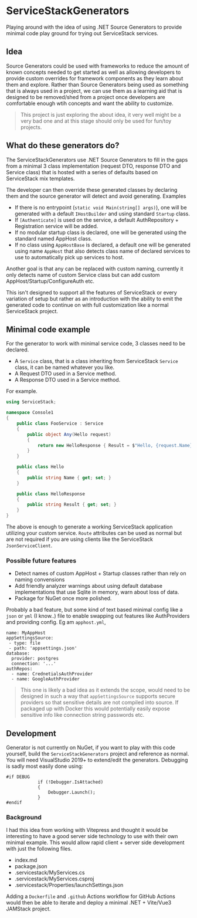 # ServiceStackGenerators
Playing around with the idea of using .NET Source Generators to provide minimal code play ground for trying out ServiceStack services.

## Idea
Source Generators could be used with frameworks to reduce the amount of known concepts needed to get started as well as allowing developers to provide custom overrides for framework components as they learn about them and explore.
Rather than Source Generators being used as something that is always used in a project, we can use them as a learning aid that is designed to be removed/shed from a project once developers are comfortable enough wtih concepts and want the ability to customize.

> This project is just exploring the about idea, it very well might be a very bad one and at this stage should only be used for fun/toy projects.

## What do these generators do?
The ServiceStackGenerators use .NET Source Generators to fill in the gaps from a minimal 3 class implementation (request DTO, response DTO and Service class) that is hosted with a series of defaults based on ServiceStack mix templates.

The developer can then override these generated classes by declaring them and the source generator will detect and avoid generating. Examples

- If there is no entrypoint (`static void Main(string[] args)`), one will be generated with a default `IHostBuilder` and using standard `Startup` class.
- If `[Authenticate]` is used on the service, a default AuthRepository + Registration service will be added.
- If no modular startup class is declared, one will be generated using the standard named AppHost class.
- If no class using `AppHostBase` is declared, a default one will be generated using name `AppHost` that also detects class name of declared services to use to automatically pick up services to host.

Another goal is that any can be replaced with custom naming, currently it only detects name of custom Service class but can add custom AppHost/Startup/ConfigureAuth etc.

This isn't designed to support all the features of ServiceStack or every variation of setup but rather as an introduction with the ability to emit the generated code to continue on with full customization like a normal ServiceStack project.

## Minimal code example

For the generator to work with minimal service code, 3 classes need to be declared.

- A `Service` class, that is a class inheriting from ServiceStack `Service` class, it can be named whatever you like.
- A Request DTO used in a Service method.
- A Response DTO used in a Service method.

For example.

```csharp
using ServiceStack;

namespace Console1
{
    public class FooService : Service
    {
        public object Any(Hello request)
        {
            return new HelloResponse { Result = $"Hello, {request.Name}!" };
        }
    }

    public class Hello
    {
        public string Name { get; set; }
    }

    public class HelloResponse
    {
        public string Result { get; set; }
    }
}

```

The above is enough to generate a working ServiceStack application utilizing your custom service. `Route` attributes can be used as normal but are not required if you are using clients like the ServiceStack `JsonServiceClient`.

### Possible future features
- Detect names of custom AppHost + Startup classes rather than rely on naming convensions
- Add friendly analyzer warnings about using default database implementations that use Sqlite in memory, warn about loss of data.
- Package for NuGet once more polished.

Probably a bad feature, but some kind of text based minimal config like a `json` or `yml` (I know..) file to enable swapping out features like AuthProviders and providing config. Eg am `apphost.yml`,
```
name: MyAppHost
appSettingsSource:
 - type: file
 - path: 'appsettings.json'
database:
  provider: postgres
  connection: '...'
authRepos:
  - name: CrednetialsAuthProvider
  - name: GoogleAuthProvider
```
> This one is likely a bad idea as it extends the scope, would need to be designed in such a way that `appSettingsSource` supports secure providers so that sensitive details are not compiled into source. If packaged up with Docker this would potentially easily expose sensitive info like connection string passwords etc.

## Development

Generator is not currently on NuGet, if you want to play with this code yourself, build the `ServiceStackGenerators` project and reference as normal. You will need VisualStudio 2019+ to extend/edit the generators. Debugging is sadly most easily done using:

```
#if DEBUG
            if (!Debugger.IsAttached)
            {
                Debugger.Launch();
            }
#endif 
```

### Background
I had this idea from working with Vitepress and thought it would be interesting to have a good server side technology to use with their own minimal example. This would allow rapid client + server side development with just the following files.
- index.md
- package.json
- .servicestack/MyServices.cs
- .servicestack/MyServices.csproj
- .servicestack/Properties/launchSettings.json

Adding a `Dockerfile` and `.github` Actions workflow for GitHub Actions would then be able to iterate and deploy a minimal .NET + Vite/Vue3 JAMStack project.
